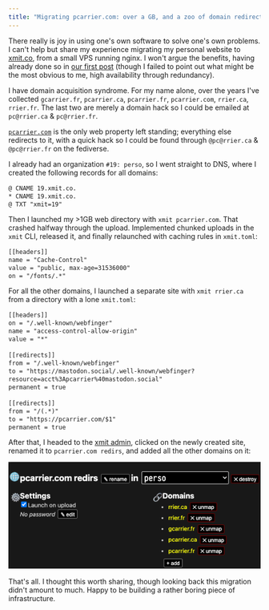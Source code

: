 ```yaml
---
title: "Migrating pcarrier.com: over a GB, and a zoo of domain redirects"
---
```


There really is joy in using one's own software to solve one's own problems. I can't help but share my experience migrating
my personal website to [xmit.co](https://xmit.co/), from a small VPS running nginx. I won't argue the benefits, having already
done so in [our first post](/posts/origin/) (though I failed to point out what might be the most obvious to me, high availability
through redundancy).

I have domain acquisition syndrome. For my name alone, over the years I've collected `gcarrier.fr`, `pcarrier.ca`,
`pcarrier.fr`, `pcarrier.com`, `rrier.ca`, `rrier.fr`.
The last two are merely a domain hack so I could be emailed at `pc@rrier.ca` & `pc@rrier.fr`.

[`pcarrier.com`](https://pcarrier.com/) is the only web property left standing; everything else redirects to it,
with a quick hack so I could be found through `@pc@rrier.ca` & `@pc@rrier.fr` on the fediverse.

I already had an organization `#19: perso`, so I went straight to DNS, where I created the following records for all domains:

```
@ CNAME 19.xmit.co.
* CNAME 19.xmit.co.
@ TXT "xmit=19"
```

Then I launched my >1GB web directory with `xmit pcarrier.com`. That crashed halfway through the upload.
Implemented chunked uploads in the `xmit` CLI, released it, and finally relaunched with caching rules in `xmit.toml`:

```
[[headers]]
name = "Cache-Control"
value = "public, max-age=31536000"
on = "/fonts/.*"
```

For all the other domains, I launched a separate site with `xmit rrier.ca` from a directory with a lone `xmit.toml`:

```
[[headers]]
on = "/.well-known/webfinger"
name = "access-control-allow-origin"
value = "*"

[[redirects]]
from = "/.well-known/webfinger"
to = "https://mastodon.social/.well-known/webfinger?resource=acct%3Apcarrier%40mastodon.social"
permanent = true

[[redirects]]
from = "/(.*)"
to = "https://pcarrier.com/$1"
permanent = true
```

After that, I headed to the [xmit admin](https://xmit.co/admin), clicked on the newly created site,
renamed it to `pcarrier.com redirs`, and added all the other domains on it:

![domains](/img/domains.webp)

That's all. I thought this worth sharing, though looking back this migration didn't amount to much.
Happy to be building a rather boring piece of infrastructure.
